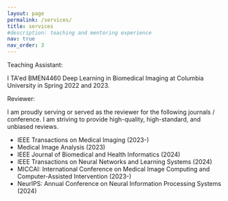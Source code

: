 ```yaml
---
layout: page
permalink: /services/
title: services
#description: teaching and mentoring experience
nav: true
nav_order: 3
---
```


Teaching Assistant: 

I TA'ed BMEN4460 Deep Learning in Biomedical Imaging at Columbia University in Spring 2022 and 2023.

Reviewer:

I am proudly serving or served as the reviewer for the following journals / conference. I am striving to provide high-quality, high-standard, and unbiased reviews.

* IEEE Transactions on Medical Imaging (2023-)
* Medical Image Analysis (2023)
* IEEE Journal of Biomedical and Health Informatics (2024)
* IEEE Transactions on Neural Networks and Learning Systems (2024)
* MICCAI: International Conference on Medical Image Computing and Computer-Assisted Intervention (2023-)
* NeurIPS: Annual Conference on Neural Information Processing Systems (2024)